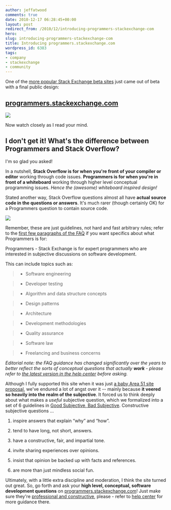 ```yaml
---
author: jeffatwood
comments: true
date: 2010-12-17 06:28:45+00:00
layout: post
redirect_from: /2010/12/introducing-programmers-stackexchange-com
hero: 
slug: introducing-programmers-stackexchange-com
title: Introducing programmers.stackexchange.com
wordpress_id: 6383
tags:
- company
- stackexchange
- community
---
```


One of the [more popular Stack Exchange beta sites](http://stackexchange.com/sites) just came out of beta with a final public design:



## [programmers.stackexchange.com](http://programmers.stackexchange.com)



[![](https://i.stack.imgur.com/IZLAR.png)](http://programmers.stackexchange.com)

Now watch closely as I read your mind.



## I don't get it! What's the difference between Programmers and Stack Overflow?



I'm so glad you asked!

In a nutshell, **Stack Overflow is for when you're front of your compiler or editor** working through code issues. **Programmers is for when you're in front of a whiteboard** working through higher level conceptual programming issues. _Hence the (awesome) whiteboard inspired design!_

Stated another way, Stack Overflow questions almost all have **actual source code in the questions or answers**. It's much rarer (though certainly OK) for a Programmers question to contain source code.

![](/images/wordpress/whiteboard-code.jpg)


Remember, these are just guidelines, not hard and fast arbitrary rules; refer to the [first few paragraphs of the FAQ](http://programmers.stackexchange.com/help/on-topic) if you want specifics about what Programmers is for:



>
Programmers - Stack Exchange is for expert programmers who are interested in subjective discussions on software development.

>
This can include topics such as:


> 
> 

>   * Software engineering

>   * Developer testing

>   * Algorithm and data structure concepts

>   * Design patterns

>   * Architecture

>   * Development methodologies

>   * Quality assurance

>   * Software law

>   * Freelancing and business concerns







_Editorial note: the FAQ guidance has changed significantly over the years to better reflect the sorts of conceptual questions that actually **work** - please refer to [the latest version in the help center](http://programmers.stackexchange.com/help/on-topic) before asking._



Although I fully supported this site when it was just [a baby Area 51 site proposal](http://area51.stackexchange.com/proposals/3352/not-programming-related), we've endured a lot of angst over it -- mainly because **it veered so heavily into the realm of the subjective**. It forced us to think deeply about what makes a _useful_ subjective question, which we formalized into a set of 6 guidelines in [Good Subjective, Bad Subjective](http://blog.stackoverflow.com/2010/09/good-subjective-bad-subjective/). Constructive subjective questions …
 




  1. inspire answers that explain “why” and “how”.


  2. tend to have long, not short, answers.


  3. have a constructive, fair, and impartial tone.


  4. invite sharing experiences over opinions.


  5. insist that opinion be backed up with facts and references.


  6. are more than just mindless social fun.



Ultimately, with a little extra discipline and moderation, I think the site turned out great. So, go forth and ask your **high level, conceptual, software development questions** on [programmers.stackexchange.com](http://programmers.stackexchange.com)! Just make sure they're [professional and constructive](http://blog.stackoverflow.com/2010/09/good-subjective-bad-subjective), please - refer to [help center](http://programmers.stackexchange.com/help/on-topic) for more guidance there.
